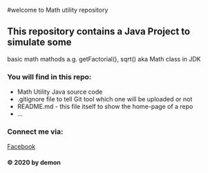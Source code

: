 #welcome to Math utility repository
## This repository contains a Java Project to simulate some
basic math mathods a.g. getFactorial(), sqrt() aka Math class 
in JDK

### You will find in this repo:
* Math Utility Java source code
* .gitignore file to tell Git tool which one will be uploaded or not
* README.md - this file itself to show the home-page of a repo
* ...
### Connect me via:
[Facebook](https://www.facebook.com/long.demon.0311)
#### © 2020 by demon